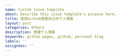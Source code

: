 ```yaml
---
name: Custom issue template
about: Describe this issue template's purpose here.
title: 使用Github搭建自己的个人博客
layout: post
categories: Others
description: 搭建个人博客
keywords: github pages, github, personal blog
labels: ''
assignees: ''
---
```



